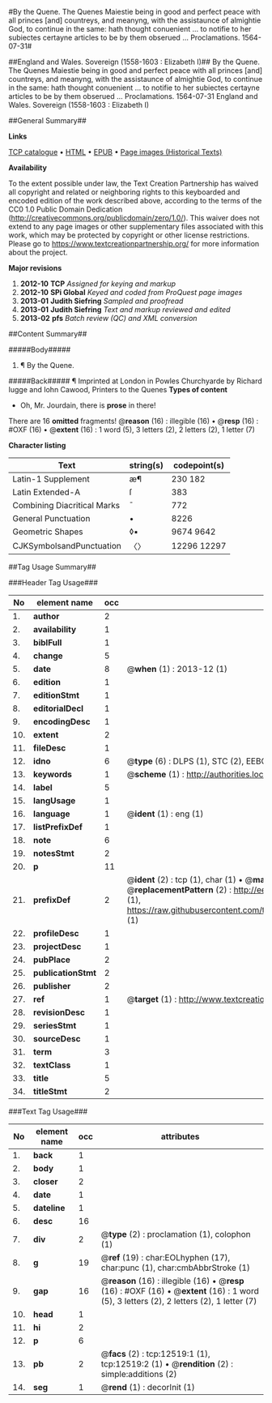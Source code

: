 #By the Quene. The Quenes Maiestie being in good and perfect peace with all princes [and] countreys, and meanyng, with the assistaunce of almightie God, to continue in the same: hath thought conuenient ... to notifie to her subiectes certayne articles to be by them obserued ... Proclamations. 1564-07-31#

##England and Wales. Sovereign (1558-1603 : Elizabeth I)##
By the Quene. The Quenes Maiestie being in good and perfect peace with all princes [and] countreys, and meanyng, with the assistaunce of almightie God, to continue in the same: hath thought conuenient ... to notifie to her subiectes certayne articles to be by them obserued ...
Proclamations. 1564-07-31
England and Wales. Sovereign (1558-1603 : Elizabeth I)

##General Summary##

**Links**

[TCP catalogue](http://www.ota.ox.ac.uk/tcp/)  • 
[HTML](http://tei.it.ox.ac.uk/tcp/Texts-HTML/free/A21/A21672.html)  • 
[EPUB](http://tei.it.ox.ac.uk/tcp/Texts-EPUB/free/A21/A21672.epub) • 
[Page images (Historical Texts)](https://historicaltexts.jisc.ac.uk/eebo-99847482e)

**Availability**

To the extent possible under law, the Text Creation Partnership has waived all copyright and related or neighboring rights to this keyboarded and encoded edition of the work described above, according to the terms of the CC0 1.0 Public Domain Dedication (http://creativecommons.org/publicdomain/zero/1.0/). This waiver does not extend to any page images or other supplementary files associated with this work, which may be protected by copyright or other license restrictions. Please go to https://www.textcreationpartnership.org/ for more information about the project.

**Major revisions**

1. __2012-10__ __TCP__ *Assigned for keying and markup*
1. __2012-10__ __SPi Global__ *Keyed and coded from ProQuest page images*
1. __2013-01__ __Judith Siefring__ *Sampled and proofread*
1. __2013-01__ __Judith Siefring__ *Text and markup reviewed and edited*
1. __2013-02__ __pfs__ *Batch review (QC) and XML conversion*

##Content Summary##

#####Body#####

1. ¶ By the Quene.

#####Back#####
¶ Imprinted at London in Powles Churchyarde by Richard Iugge and Iohn Cawood, Printers to the Quenes
**Types of content**

  * Oh, Mr. Jourdain, there is **prose** in there!

There are 16 **omitted** fragments! 
 @__reason__ (16) : illegible (16)  •  @__resp__ (16) : #OXF (16)  •  @__extent__ (16) : 1 word (5), 3 letters (2), 2 letters (2), 1 letter (7)

**Character listing**


|Text|string(s)|codepoint(s)|
|---|---|---|
|Latin-1 Supplement|æ¶|230 182|
|Latin Extended-A|ſ|383|
|Combining             Diacritical Marks|̄|772|
|General Punctuation|•|8226|
|Geometric Shapes|◊▪|9674 9642|
|CJKSymbolsandPunctuation|〈〉|12296 12297|

##Tag Usage Summary##

###Header Tag Usage###

|No|element name|occ|attributes|
|---|---|---|---|
|1.|__author__|2||
|2.|__availability__|1||
|3.|__biblFull__|1||
|4.|__change__|5||
|5.|__date__|8| @__when__ (1) : 2013-12 (1)|
|6.|__edition__|1||
|7.|__editionStmt__|1||
|8.|__editorialDecl__|1||
|9.|__encodingDesc__|1||
|10.|__extent__|2||
|11.|__fileDesc__|1||
|12.|__idno__|6| @__type__ (6) : DLPS (1), STC (2), EEBO-CITATION (1), PROQUEST (1), VID (1)|
|13.|__keywords__|1| @__scheme__ (1) : http://authorities.loc.gov/ (1)|
|14.|__label__|5||
|15.|__langUsage__|1||
|16.|__language__|1| @__ident__ (1) : eng (1)|
|17.|__listPrefixDef__|1||
|18.|__note__|6||
|19.|__notesStmt__|2||
|20.|__p__|11||
|21.|__prefixDef__|2| @__ident__ (2) : tcp (1), char (1)  •  @__matchPattern__ (2) : ([0-9\-]+):([0-9IVX]+) (1), (.+) (1)  •  @__replacementPattern__ (2) : http://eebo.chadwyck.com/downloadtiff?vid=$1&page=$2 (1), https://raw.githubusercontent.com/textcreationpartnership/Texts/master/tcpchars.xml#$1 (1)|
|22.|__profileDesc__|1||
|23.|__projectDesc__|1||
|24.|__pubPlace__|2||
|25.|__publicationStmt__|2||
|26.|__publisher__|2||
|27.|__ref__|1| @__target__ (1) : http://www.textcreationpartnership.org/docs/. (1)|
|28.|__revisionDesc__|1||
|29.|__seriesStmt__|1||
|30.|__sourceDesc__|1||
|31.|__term__|3||
|32.|__textClass__|1||
|33.|__title__|5||
|34.|__titleStmt__|2||


###Text Tag Usage###

|No|element name|occ|attributes|
|---|---|---|---|
|1.|__back__|1||
|2.|__body__|1||
|3.|__closer__|2||
|4.|__date__|1||
|5.|__dateline__|1||
|6.|__desc__|16||
|7.|__div__|2| @__type__ (2) : proclamation (1), colophon (1)|
|8.|__g__|19| @__ref__ (19) : char:EOLhyphen (17), char:punc (1), char:cmbAbbrStroke (1)|
|9.|__gap__|16| @__reason__ (16) : illegible (16)  •  @__resp__ (16) : #OXF (16)  •  @__extent__ (16) : 1 word (5), 3 letters (2), 2 letters (2), 1 letter (7)|
|10.|__head__|1||
|11.|__hi__|2||
|12.|__p__|6||
|13.|__pb__|2| @__facs__ (2) : tcp:12519:1 (1), tcp:12519:2 (1)  •  @__rendition__ (2) : simple:additions (2)|
|14.|__seg__|1| @__rend__ (1) : decorInit (1)|
